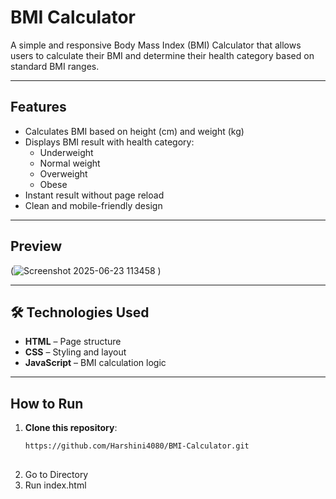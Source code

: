 #  BMI Calculator

A simple and responsive Body Mass Index (BMI) Calculator that allows users to calculate their BMI and determine their health category based on standard BMI ranges.

---

##  Features

- Calculates BMI based on height (cm) and weight (kg)
- Displays BMI result with health category:
  - Underweight
  - Normal weight
  - Overweight
  - Obese
- Instant result without page reload
- Clean and mobile-friendly design

---

##  Preview

(![Screenshot 2025-06-23 113458](https://github.com/user-attachments/assets/95894ba2-0898-46fd-ac73-2b2261930cf8)
)

---

## 🛠️ Technologies Used

- **HTML** – Page structure
- **CSS** – Styling and layout
- **JavaScript** – BMI calculation logic

---

## How to Run

1. **Clone this repository**:
   ```bash
   https://github.com/Harshini4080/BMI-Calculator.git
  
2. Go to Directory
3. Run index.html 
